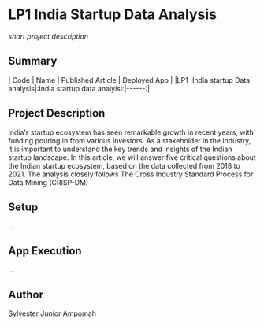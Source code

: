 # LP1 India Startup Data Analysis
*short project description*

## Summary
| Code      | Name        | Published Article |  Deployed App |
|LP1        |India startup Data analysis|:India startup data analyisi:|------:|


## Project Description
India’s startup ecosystem has seen remarkable growth in recent years, with funding pouring in from various investors. As a stakeholder in the industry, it is important to understand the key trends and insights of the Indian startup landscape. In this article, we will answer five critical questions about the Indian startup ecosystem, based on the data collected from 2018 to 2021. The analysis closely follows The Cross Industry Standard Process for Data Mining (CRISP-DM)

## Setup
...

## App Execution
...

## Author
Sylvester Junior Ampomah

